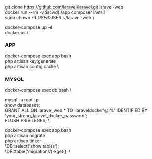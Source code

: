 
git clone https://github.com/laravel/laravel.git laravel-web \
docker run --rm -v $(pwd):/app composer install \
sudo chown -R $USER:$USER ~/laravel-web \

docker-compose up -d \
docker ps \

### APP
docker-compose exec app bash \
php artisan key:generate \
php artisan config:cache  \

### MYSQL

docker-compose exec db bash \

mysql -u root -p \
show databases; \
GRANT ALL ON laravel_web.* TO 'laraveldocker'@'%' IDENTIFIED BY 'your_strong_laravel_docker_password'; \
FLUSH PRIVILEGES; \

docker-compose exec app bash \
php artisan migrate \
php artisan tinker \
\DB::select('show tables'); \
\DB::table('migrations')->get(); \